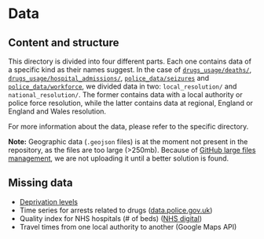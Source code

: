 # Data

## Content and structure

This directory is divided into four different parts. Each one contains data of a specific kind as their names suggest. In the case of [`drugs_usage/deaths/`](https://github.com/LeonardoCastro/BritishDrugDynamics/blob/master/data/drugs_usage/deaths), [`drugs_usage/hospital_admissions/`](https://github.com/LeonardoCastro/BritishDrugDynamics/blob/master/data/drugs_usage/hospital_admissions), [`police_data/seizures`](https://github.com/LeonardoCastro/BritishDrugDynamics/blob/master/data/police_data/seizures) and [`police_data/workforce`](https://github.com/LeonardoCastro/BritishDrugDynamics/blob/master/data/police_data/workforce), we divided data in two: `local_resolution/` and `national_resolution/`. The former contains data with a local authority or police force resolution, while the latter contains data at regional, England or England and Wales resolution.

For more information about the data, please refer to the specific directory.

**Note:** Geographic data (`.geojson` files) is at the moment not present in the repository, as the files are too large (>250mb). Because of [GitHub large files management](https://help.github.com/en/github/managing-large-files/working-with-large-files), we are not uploading it until a better solution is found.

## Missing data

- [Deprivation levels](https://github.com/LeonardoCastro/BritishDrugDynamics/blob/master/data/deprivation.md)
- Time series for arrests related to drugs ([data.police.gov.uk](https://data.police.uk/))
- Quality index for NHS hospitals (# of beds) ([NHS digital](https://digital.nhs.uk/data-and-information/publications/statistical/statistics-on-drug-misuse))
- Travel times from one local authority to another (Google Maps API)
